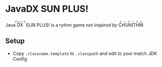 # JavaDX SUN PLUS!

Java<ruby>DX<rt>でらっくす</rt></ruby> SUN PLUS! is a rythm game _not inspired by_ <ruby>CHUNITHM<rt>チュウニズム</rt></ruby>

## Setup

- Copy `.classname.template` to `.classpath` and edit to your match JDK Config
